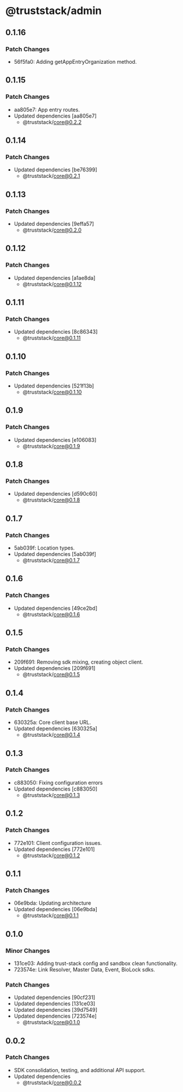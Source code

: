 # @truststack/admin

## 0.1.16

### Patch Changes

- 56f5fa0: Adding getAppEntryOrganization method.

## 0.1.15

### Patch Changes

- aa805e7: App entry routes.
- Updated dependencies [aa805e7]
  - @truststack/core@0.2.2

## 0.1.14

### Patch Changes

- Updated dependencies [be76399]
  - @truststack/core@0.2.1

## 0.1.13

### Patch Changes

- Updated dependencies [9effa57]
  - @truststack/core@0.2.0

## 0.1.12

### Patch Changes

- Updated dependencies [a1ae8da]
  - @truststack/core@0.1.12

## 0.1.11

### Patch Changes

- Updated dependencies [8c86343]
  - @truststack/core@0.1.11

## 0.1.10

### Patch Changes

- Updated dependencies [521f13b]
  - @truststack/core@0.1.10

## 0.1.9

### Patch Changes

- Updated dependencies [e106083]
  - @truststack/core@0.1.9

## 0.1.8

### Patch Changes

- Updated dependencies [d590c60]
  - @truststack/core@0.1.8

## 0.1.7

### Patch Changes

- 5ab039f: Location types.
- Updated dependencies [5ab039f]
  - @truststack/core@0.1.7

## 0.1.6

### Patch Changes

- Updated dependencies [49ce2bd]
  - @truststack/core@0.1.6

## 0.1.5

### Patch Changes

- 209f691: Removing sdk mixing, creating object client.
- Updated dependencies [209f691]
  - @truststack/core@0.1.5

## 0.1.4

### Patch Changes

- 630325a: Core client base URL.
- Updated dependencies [630325a]
  - @truststack/core@0.1.4

## 0.1.3

### Patch Changes

- c883050: Fixing configuration errors
- Updated dependencies [c883050]
  - @truststack/core@0.1.3

## 0.1.2

### Patch Changes

- 772e101: Client configuration issues.
- Updated dependencies [772e101]
  - @truststack/core@0.1.2

## 0.1.1

### Patch Changes

- 06e9bda: Updating architecture
- Updated dependencies [06e9bda]
  - @truststack/core@0.1.1

## 0.1.0

### Minor Changes

- 131ce03: Adding trust-stack config and sandbox clean functionality.
- 723574e: Link Resolver, Master Data, Event, BioLock sdks.

### Patch Changes

- Updated dependencies [90cf231]
- Updated dependencies [131ce03]
- Updated dependencies [39d7549]
- Updated dependencies [723574e]
  - @truststack/core@0.1.0

## 0.0.2

### Patch Changes

- SDK consolidation, testing, and additional API support.
- Updated dependencies
  - @truststack/core@0.0.2

